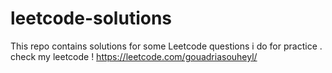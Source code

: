 # leetcode-solutions
This repo contains solutions for some Leetcode questions i do for practice .
check my leetcode ! 
https://leetcode.com/gouadriasouheyl/
